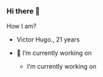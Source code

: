 ### Hi there 👋

How I am?

*  Victor Hugo., 21 years

- 🔭 I’m currently working on 

  * I’m currently working on
  
